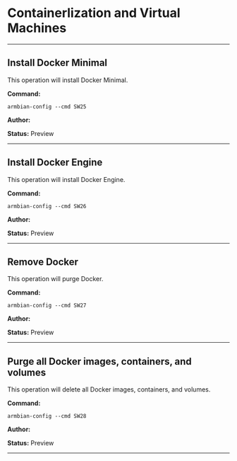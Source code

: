 # Containerlization and Virtual Machines


***

## Install Docker Minimal
This operation will install Docker Minimal.

**Command:** 
~~~
armbian-config --cmd SW25
~~~

**Author:** 

**Status:** Preview



***

## Install Docker Engine
This operation will install Docker Engine.

**Command:** 
~~~
armbian-config --cmd SW26
~~~

**Author:** 

**Status:** Preview



***

## Remove Docker
This operation will purge Docker.

**Command:** 
~~~
armbian-config --cmd SW27
~~~

**Author:** 

**Status:** Preview



***

## Purge all Docker images, containers, and volumes
This operation will delete all Docker images, containers, and volumes.

**Command:** 
~~~
armbian-config --cmd SW28
~~~

**Author:** 

**Status:** Preview



***

